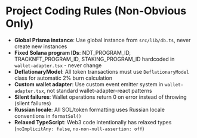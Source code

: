 # Project Coding Rules (Non-Obvious Only)

- **Global Prisma instance**: Use global instance from `src/lib/db.ts`, never create new instances
- **Fixed Solana program IDs**: NDT_PROGRAM_ID, TRACKNFT_PROGRAM_ID, STAKING_PROGRAM_ID hardcoded in `wallet-adapter.tsx` - never change
- **DeflationaryModel**: All token transactions must use `DeflationaryModel` class for automatic 2% burn calculation
- **Custom wallet adapter**: Use custom event emitter system in `wallet-adapter.tsx`, not standard wallet-adapter-react patterns
- **Silent failures**: Wallet operations return 0 on error instead of throwing (silent failures)
- **Russian locale**: All SOL/token formatting uses Russian locale conventions in `formatSol()`
- **Relaxed TypeScript**: Web3 code intentionally has relaxed types (`noImplicitAny: false`, `no-non-null-assertion: off`)